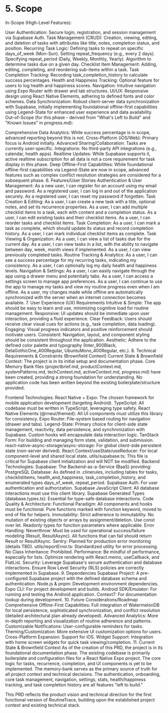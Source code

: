 # 5. Scope
In-Scope (High-Level Features):

User Authentication: Secure login, registration, and session management via Supabase Auth.
Task Management (CRUD): Creation, viewing, editing, and deletion of tasks with attributes like title, notes, completion status, and position.
Recurring Task Logic:
Defining tasks to repeat on specific days_of_week (Mon-Sun).
Setting repeat_frequency (e.g., every 2 days).
Specifying repeat_period (Daily, Weekly, Monthly, Yearly).
Algorithm to determine tasks due on a given day.
Checklist Item Management: Adding, editing, completing, and reordering sub-items within a task.
Task Completion Tracking: Recording task_completion_history to calculate success percentages.
Health and Happiness Tracking: Optional feature for users to log health and happiness scores.
Navigation: Intuitive navigation using Expo Router with drawer and tab structures.
UI/UX: Responsive design using React Native Elements, adhering to defined fonts and color schemes.
Data Synchronization: Robust client-server data synchronization with Supabase, initially implementing foundational offline-first capabilities using Legend-State for enhanced user experience and data availability.
Out-of-Scope (for this phase - derived from "What's Left to Build" and "Known Issues" in progress.md):

Comprehensive Data Analytics: While success percentage is in scope, advanced reporting beyond this is not.
Cross-Platform (iOS/Web): Primary focus is Android initially.
Advanced Sharing/Collaboration: Tasks are currently user-specific.
Integrations: No third-party API integrations (e.g., calendar, health apps).
Realtime Updates: While Supabase supports it, active realtime subscription for all data is not a core requirement for task display in this phase.
Deep Offline-First Capabilities: While foundational offline-first capabilities via Legend-State are now in scope, advanced features such as complex conflict resolution strategies are considered for a subsequent phase.
6. Features/User Stories
Authentication & User Management:
As a new user, I can register for an account using my email and password.
As a registered user, I can log in and out of the application securely.
As a registered user, I can reset my password if forgotten.
Task Creation & Editing:
As a user, I can create a new task with a title, optional notes, and set its recurrence properties.
As a user, I can add multiple checklist items to a task, each with content and a completion status.
As a user, I can edit existing tasks and their checklist items.
As a user, I can reorder tasks and checklist items.
Task Completion:
As a user, I can mark a task as complete, which should update its status and record completion history.
As a user, I can mark individual checklist items as complete.
Task Viewing & Organization:
As a user, I can view a list of tasks due for the current day.
As a user, I can view tasks in a list, with the ability to navigate between day, week, month views if implemented.
As a user, I can view previously completed tasks.
Routine Tracking & Analytics:
As a user, I can see a success percentage for my recurring tasks, indicating my consistency.
As a user, I can optionally log my daily health and happiness levels.
Navigation & Settings:
As a user, I can easily navigate through the app using a drawer menu and potentially tabs.
As a user, I can access a settings screen to manage app preferences.
As a user, I can continue to use the app to manage my tasks and view my routine progress even when I am offline.
As a user, my changes made while offline are automatically synchronized with the server when an internet connection becomes available.
7. User Experience (UX) Requirements
Intuitive & Simple: The app should be easy to learn and use, minimizing cognitive load for routine management.
Responsive: UI updates should be immediate upon user interaction, providing a fluid experience.
Clear Feedback: Users should receive clear visual cues for actions (e.g., task completion, data loading).
Engaging: Visual progress indicators and positive reinforcement should motivate users.
Consistent: Navigation, layout, and component styling should be consistent throughout the application.
Aesthetic: Adhere to the defined color palette and typography (Inter_900Black, DelaGothicOne_400Regular, UbuntuMono_400Regular, etc.).
8. Technical Requirements & Constraints (Brownfield Context)
Current State & Brownfield Context:
The project is in its initial setup and documentation phase. Core Memory Bank files (projectbrief.md, productContext.md, systemPatterns.md, techContext.md, activeContext.md, progress.md) have been created, providing a strong foundation for understanding. No application code has been written beyond the existing boilerplate/structure provided.

Frontend Technologies:
React Native + Expo: The chosen framework for mobile application development (targeting Android).
TypeScript: All codebase must be written in TypeScript, leveraging type safety.
React Native Elements (@rneui/themed): All UI components must utilize this library for consistency.
Expo Router: File-system based routing for navigation (drawer and tabs).
Legend-State: Primary choice for client-side state management, reactivity, data persistence, and synchronization with Supabase. Custom hooks will encapsulate data interaction logic.
TanStack Form: For building and managing form state, validation, and submission.
react-native-async-storage/async-storage: For global client-side persistent state (non-server derived).
React Context/useState/useReducer: For local component-level and shared local state.
utils/supabase.ts: This file is critical for Supabase client initialization and will NOT be modified.
Backend Technologies:
Supabase: The Backend-as-a-Service (BaaS) providing:
PostgreSQL Database: As defined in .clinerules, including tables for tasks, checklistitems, health_and_happiness, task_completion_history, and enumerated types days_of_week, repeat_period.
Supabase Auth: For user authentication and authorization.
Supabase JavaScript Client: All database interactions must use this client library.
Supabase Generated Types (database.types.ts): Essential for type-safe database interactions.
Code Quality & Architecture:
Functional Paradigm: All components and hooks must be functional. Pure functions marked with function keyword, moved to end of file for helpers.
Immutability: Strict adherence to immutability. No mutation of existing objects or arrays by assignment/deletion. Use const over let. Readonly types for function parameters where applicable.
Error Handling:
Neverthrow: Must be used for operational success/failure modeling (Result, ResultAsync). All functions that can fail should return Result or ResultAsync.
Sentry: Planned for production error monitoring (details TBD).
utils/reportError.ts: Standardized utility for error processing.
No Class Inheritance: Prohibited.
Performance: Be mindful of performance, especially for lists. Optimize rendering with React.memo, useCallback, and FlatList.
Security: Leverage Supabase's secure authentication and database interactions. Ensure Row Level Security (RLS) policies are correctly implemented in Supabase.
9. Dependencies
Supabase Project: A pre-configured Supabase project with the defined database schema and authentication.
Node.js & pnpm: Development environment dependencies.
Expo CLI: For project development and builds.
Android SDK/Emulator: For running and testing the Android application.
Context7: For documentation lookup during development.
10. Future Considerations/Roadmap
Comprehensive Offline-First Capabilities: Full integration of WatermelonDB for local persistence, sophisticated synchronization, and conflict resolution (detailed architectural plan already developed).
Advanced Analytics: More in-depth reporting and visualization of routine adherence and patterns.
Customizable Notifications: User-configurable reminders for tasks.
Theming/Customization: More extensive UI customization options for users.
Cross-Platform Expansion: Support for iOS.
Widget Support: Integration with home screen widgets for quick task viewing/completion.
11. Current State & Brownfield Context
As of the creation of this PRD, the project is in its foundational documentation phase. The existing codebase is primarily boilerplate and configuration files for a React Native Expo project. The core logic for tasks, recurrence, completion, and UI components is yet to be implemented. The memory-bank serves as the primary source of truth for all project context and technical decisions. The authentication, onboarding, core task management, navigation, settings, stats, health/happiness tracking, and task completion history are all features "left to build."

This PRD reflects the product vision and technical direction for the first functional version of RoutineTrace, building upon the established project context and existing technical stack.